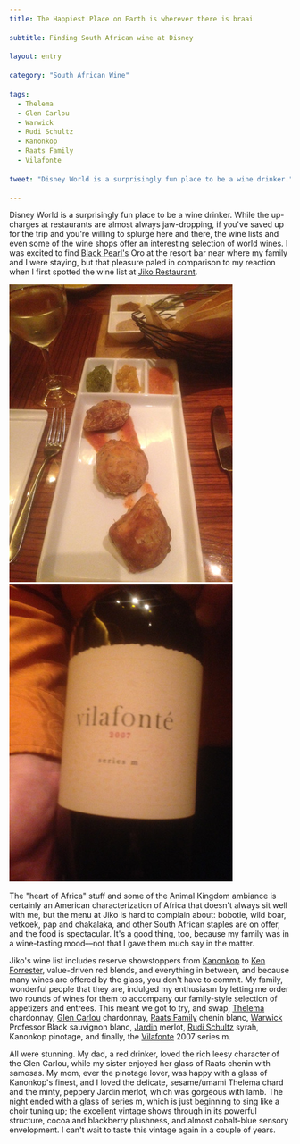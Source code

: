 ```yaml
---
title: The Happiest Place on Earth is wherever there is braai

subtitle: Finding South African wine at Disney

layout: entry

category: "South African Wine"

tags:
  - Thelema
  - Glen Carlou
  - Warwick
  - Rudi Schultz
  - Kanonkop
  - Raats Family
  - Vilafonte

tweet: "Disney World is a surprisingly fun place to be a wine drinker."

---
```


Disney World is a surprisingly fun place to be a wine drinker. While the up-charges at restaurants are almost always jaw-dropping, if you've saved up for the trip and you're willing to splurge here and there, the wine lists and even some of the wine shops offer an interesting selection of world wines. I was excited to find [Black Pearl's](http://www.blackpearlwines.com/) Oro at the resort bar near where my family and I were staying, but that pleasure paled in comparison to my reaction when I first spotted the wine list at [Jiko Restaurant](https://disneyworld.disney.go.com/dining/animal-kingdom-lodge/jiko-the-cooking-place/).

![Jiko meal](/photos/jiko.jpg "Meal at Jiko Restaurant")
![Vilafonte series m](/photos/vilafonte.jpg "Bottle of Vilafonte series m 2007")

The "heart of Africa" stuff and some of the Animal Kingdom ambiance is certainly an American characterization of Africa that doesn't always sit well with me, but the menu at Jiko is hard to complain about: bobotie, wild boar, vetkoek, pap and chakalaka, and other South African staples are on offer, and the food is spectacular. It's a good thing, too, because my family was in a wine-tasting mood––not that I gave them much say in the matter. 

Jiko's wine list includes reserve showstoppers from [Kanonkop](http://www.kanonkop.co.za/) to [Ken Forrester](http://www.kenforresterwines.com/), value-driven red blends, and everything in between, and because many wines are offered by the glass, you don't have to commit. My family, wonderful people that they are, indulged my enthusiasm by letting me order two rounds of wines for them to accompany our family-style selection of appetizers and entrees. This meant we got to try, and swap, [Thelema](http://www.thelema.co.za/) chardonnay, [Glen Carlou](http://www.glencarlou.co.za/) chardonnay, [Raats Family](http://www.raats.co.za/) chenin blanc, [Warwick](https://www.facebook.com/WarwickWineEstate) Professor Black sauvignon blanc, [Jardin](http://www.jordanwines.com/category/wines/jardin-range/) merlot, [Rudi Schultz](http://www.capeclassics.com/wine.cfm?brand=14) syrah, Kanonkop pinotage, and finally, the [Vilafonte](http://www.vilafonte.com/) 2007 series m. 

All were stunning. My dad, a red drinker, loved the rich leesy character of the Glen Carlou, while my sister enjoyed her glass of Raats chenin with samosas. My mom, ever the pinotage lover, was happy with a glass of Kanonkop's finest, and  I loved the delicate, sesame/umami Thelema chard and the minty, peppery Jardin merlot, which was gorgeous with lamb. The night ended with a glass of series m, which is just beginning to sing like a choir tuning up; the excellent vintage shows through in its powerful structure, cocoa and blackberry plushness, and almost cobalt-blue sensory envelopment. I can't wait to taste this vintage again in a couple of years. 



